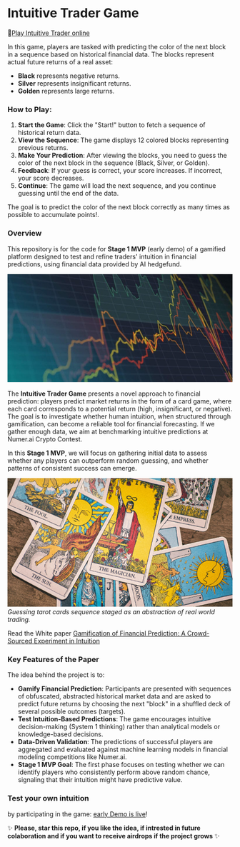 # Intuitive Trader Game

🔗[Play Intuitive Trader online](https://run.textvisualization.app/game/)

In this game, players are tasked with predicting the color of the next block in a sequence based on historical financial data. The blocks represent actual future returns of a real asset:

- **Black** represents negative returns.
- **Silver** represents insignificant returns.
- **Golden** represents large returns.

### How to Play:
1. **Start the Game**: Click the "Start!" button to fetch a sequence of historical return data.
2. **View the Sequence**: The game displays 12 colored blocks representing previous returns.
3. **Make Your Prediction**: After viewing the blocks, you need to guess the color of the next block in the sequence (Black, Silver, or Golden).
4. **Feedback**: If your guess is correct, your score increases. If incorrect, your score decreases.
5. **Continue**: The game will load the next sequence, and you continue guessing until the end of the data.

The goal is to predict the color of the next block correctly as many times as possible to accumulate points!.

### Overview

This repository is for the code for **Stage 1 MVP** (early demo) of a gamified platform designed to test and refine traders' intuition in financial predictions, using financial data provided by AI hedgefund.

![Trader](./assets/trader.png)

The **Intuitive Trader Game** presents a novel approach to financial prediction: players predict market returns in the form of a card game, where each card corresponds to a potential return (high, insignificant, or negative). The goal is to investigate whether human intuition, when structured through gamification, can become a reliable tool for financial forecasting. If we gather enough data, we aim at benchmarking intuitive predictions at Numer.ai Crypto Contest.

In this **Stage 1 MVP**, we will focus on gathering initial data to assess whether any players can outperform random guessing, and whether patterns of consistent success can emerge.

![Tarot Card Game](./assets/tarot.png)
*Guessing tarot cards sequence staged as an abstraction of real world trading.*

Read the White paper [Gamification of Financial Prediction: A Crowd-Sourced Experiment in Intuition](https://www.academia.edu/127714744/Gamification_of_Financial_Prediction_A_Crowd_Sourced_Experiment_in_Intuition)

### Key Features of the Paper

The idea behind the project is to:
- **Gamify Financial Prediction**: Participants are presented with sequences of obfuscated, abstracted historical market data and are asked to predict future returns by choosing the next "block" in a shuffled deck of several possible outcomes (targets).
- **Test Intuition-Based Predictions**: The game encourages intuitive decision-making (System 1 thinking) rather than analytical models or knowledge-based decisions.
- **Data-Driven Validation**: The predictions of successful players are aggregated and evaluated against machine learning models in financial modeling competitions like Numer.ai.
- **Stage 1 MVP Goal**: The first phase focuses on testing whether we can identify players who consistently perform above random chance, signaling that their intuition might have predictive value.

### **Test your own intuition**  
by participating in the game: [early Demo is live](https://run.textvisualization.app/game/)!

✨ **Please, star this repo, if you like the idea, if intrested in future colaboration and if you want to receive airdrops if the project grows** ✨

